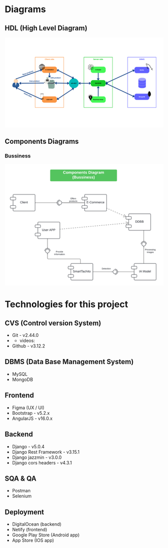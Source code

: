 # Diagrams
## HDL (High Level Diagram)
<img src="./HLD-architecture.png" alt="HLD">

## Components Diagrams
### Bussiness
<img src="./components-diagram-bussiness.png" alt="components diagram 1">

# Technologies for this project
## CVS (Control version System)
- Git - v2.44.0
- - videos:
- Github - v3.12.2

## DBMS (Data Base Management System)
- MySQL
- MongoDB

## Frontend
- Figma (UX / UI)
- Bootstrap - v5.2.x
- AngularJS - v16.0.x

## Backend
- Django - v5.0.4
- Django Rest Framework - v3.15.1
- Django jazzmin - v3.0.0
- Django cors headers - v4.3.1

## SQA & QA
- Postman
- Selenium

## Deployment
- DigitalOcean (backend)
- Netify (frontend)
- Google Play Store (Android app)
- App Store (IOS app)
